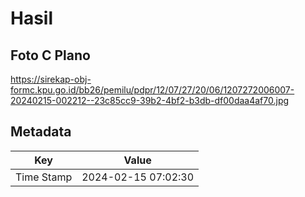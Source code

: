 # Hasil

## Foto C Plano

https://sirekap-obj-formc.kpu.go.id/bb26/pemilu/pdpr/12/07/27/20/06/1207272006007-20240215-002212--23c85cc9-39b2-4bf2-b3db-df00daa4af70.jpg


## Metadata

| Key        | Value               |
| ---------- | ------------------- |
| Time Stamp | 2024-02-15 07:02:30 |



